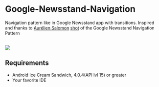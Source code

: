 # Google-Newsstand-Navigation
Navigation pattern like in Google Newsstand app with transitions. Inspired and thanks to [Aurélien Salomon](https://dribbble.com/aureliensalomon) [shot](https://dribbble.com/shots/2940231-Google-Newsstand-Navigation-Pattern) of the Google Newsstand Navigation Pattern

</br>

<a href="https://github.com/Ovoke/Google-Newsstand-Navigation">
<img src="https://github.com/Ovoke/Google-Newsstand-Navigation/blob/master/preview.gif"/></a>

## Requirements

- Android Ice Cream Sandwich, 4.0.4(API lvl 15) or greater
- Your favorite IDE
